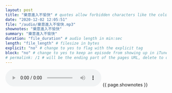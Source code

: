 ```yaml
---
layout: post
title: "樂意進入不愉快" # quotes allow forbidden characters like the colon
date: "2020-12-02 12:05:51"
file: "/audio/樂意進入不愉快.mp3"
shownotes: "樂意進入不愉快"
summary: "樂意進入不愉快"
duration: "file_duration" # audio length in min:sec
length: "file_length" # filesize in bytes
explicit: "no" # change to yes to flag with the explicit tag
block: "no" # change to yes to keep an episode from showing up in iTunes
# permalink: /1 # will be the ending part of the pages URL, delete to default to the title
---
```


<audio controls>
<source src="{{site.url}}{{site.baseurl}}{{ page.file }}" type="audio/x-mp3">
Your browser does not support the audio element.
</audio>
{{ page.shownotes }}

